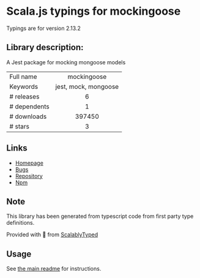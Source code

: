 
# Scala.js typings for mockingoose

Typings are for version 2.13.2

## Library description:
A Jest package for mocking mongoose models

|                    |                 |
| ------------------ | :-------------: |
| Full name          | mockingoose |
| Keywords           | jest, mock, mongoose |
| # releases         | 6 |
| # dependents       | 1 |
| # downloads        | 397450 |
| # stars            | 3 |

## Links
- [Homepage](https://github.com/alonronin/mockingoose#readme)
- [Bugs](https://github.com/alonronin/mockingoose/issues)
- [Repository](https://github.com/alonronin/mockingoose)
- [Npm](https://www.npmjs.com/package/mockingoose)
    


## Note
This library has been generated from typescript code from first party type definitions.

Provided with :purple_heart: from [ScalablyTyped](https://github.com/oyvindberg/ScalablyTyped)

## Usage
See [the main readme](../../readme.md) for instructions.


